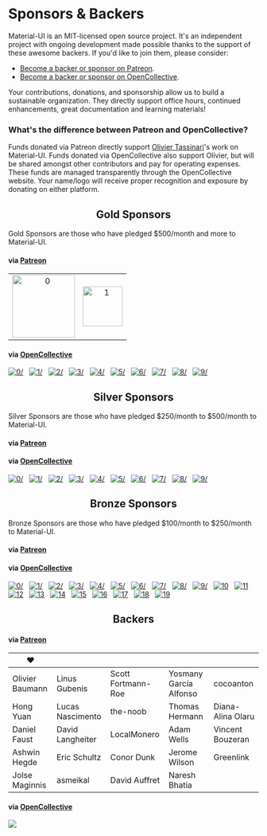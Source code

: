# Sponsors & Backers

Material-UI is an MIT-licensed open source project. It's an independent project with ongoing development made possible thanks to the support of these awesome backers. If you'd like to join them, please consider:
- [Become a backer or sponsor on Patreon](https://www.patreon.com/oliviertassinari).
- [Become a backer or sponsor on OpenCollective](https://opencollective.com/material-ui).

Your contributions, donations, and sponsorship allow us to build a sustainable organization. They directly support office hours, continued enhancements, great documentation and learning materials!

### What's the difference between Patreon and OpenCollective?

Funds donated via Patreon directly support [Olivier Tassinari](https://github.com/oliviertassinari)'s work on Material-UI.
Funds donated via OpenCollective also support Olivier, but will be shared amongst other contributors and pay for operating expenses.
These funds are managed transparently through the OpenCollective website.
Your name/logo will receive proper recognition and exposure by donating on either platform.

<h2 align="center">Gold Sponsors</h2>

Gold Sponsors are those who have pledged $500/month and more to Material-UI.

#### via [Patreon](https://www.patreon.com/oliviertassinari)

<table>
  <tbody>
    <tr>
      <td align="center" valign="middle">
        <a href="https://www.creative-tim.com?utm_source=material-ui&utm_medium=docs&utm_campaign=homepage" rel="noopener" target="_blank">
          <img
            width="126"
            src="https://avatars1.githubusercontent.com/u/20172349?s=378"
            alt="0"
            title="Premium Themes"
          >
        </a>
      </td>
      <td align="center" valign="middle">
        <a href="https://bitsrc.io" rel="noopener" target="_blank">
          <img
            width="80"
            src="https://avatars1.githubusercontent.com/u/24789812?s=180"
            alt="1"
            title="The fastest way to share code"
          >
        </a>
      </td>
    </tr>
  </tbody>
</table>

#### via [OpenCollective](https://opencollective.com/material-ui)

<a href="https://opencollective.com/material-ui/tiers/gold-sponsors/0/website" rel="noopener" target="_blank" style="margin-right: 8px;"><img src="https://opencollective.com/material-ui/tiers/gold-sponsors/0/avatar.svg" alt="0/" /></a>
<a href="https://opencollective.com/material-ui/tiers/gold-sponsors/1/website" rel="noopener" target="_blank" style="margin-right: 8px;"><img src="https://opencollective.com/material-ui/tiers/gold-sponsors/1/avatar.svg" alt="1/" /></a>
<a href="https://opencollective.com/material-ui/tiers/gold-sponsors/2/website" rel="noopener" target="_blank" style="margin-right: 8px;"><img src="https://opencollective.com/material-ui/tiers/gold-sponsors/2/avatar.svg" alt="2/" /></a>
<a href="https://opencollective.com/material-ui/tiers/gold-sponsors/3/website" rel="noopener" target="_blank" style="margin-right: 8px;"><img src="https://opencollective.com/material-ui/tiers/gold-sponsors/3/avatar.svg" alt="3/" /></a>
<a href="https://opencollective.com/material-ui/tiers/gold-sponsors/4/website" rel="noopener" target="_blank" style="margin-right: 8px;"><img src="https://opencollective.com/material-ui/tiers/gold-sponsors/4/avatar.svg" alt="4/" /></a>
<a href="https://opencollective.com/material-ui/tiers/gold-sponsors/5/website" rel="noopener" target="_blank" style="margin-right: 8px;"><img src="https://opencollective.com/material-ui/tiers/gold-sponsors/5/avatar.svg" alt="5/" /></a>
<a href="https://opencollective.com/material-ui/tiers/gold-sponsors/6/website" rel="noopener" target="_blank" style="margin-right: 8px;"><img src="https://opencollective.com/material-ui/tiers/gold-sponsors/6/avatar.svg" alt="6/" /></a>
<a href="https://opencollective.com/material-ui/tiers/gold-sponsors/7/website" rel="noopener" target="_blank" style="margin-right: 8px;"><img src="https://opencollective.com/material-ui/tiers/gold-sponsors/7/avatar.svg" alt="7/" /></a>
<a href="https://opencollective.com/material-ui/tiers/gold-sponsors/8/website" rel="noopener" target="_blank" style="margin-right: 8px;"><img src="https://opencollective.com/material-ui/tiers/gold-sponsors/8/avatar.svg" alt="8/" /></a>
<a href="https://opencollective.com/material-ui/tiers/gold-sponsors/9/website" rel="noopener" target="_blank" style="margin-right: 8px;"><img src="https://opencollective.com/material-ui/tiers/gold-sponsors/9/avatar.svg" alt="9/" /></a>

<h2 align="center">Silver Sponsors</h2>

Silver Sponsors are those who have pledged $250/month to $500/month to Material-UI.

#### via [Patreon](https://www.patreon.com/oliviertassinari)

#### via [OpenCollective](https://opencollective.com/material-ui)

<a href="https://opencollective.com/material-ui/tiers/silver-sponsors/0/website" rel="noopener" target="_blank" style="margin-right: 8px;"><img src="https://opencollective.com/material-ui/tiers/silver-sponsors/0/avatar.svg" alt="0/" /></a>
<a href="https://opencollective.com/material-ui/tiers/silver-sponsors/1/website" rel="noopener" target="_blank" style="margin-right: 8px;"><img src="https://opencollective.com/material-ui/tiers/silver-sponsors/1/avatar.svg" alt="1/" /></a>
<a href="https://opencollective.com/material-ui/tiers/silver-sponsors/2/website" rel="noopener" target="_blank" style="margin-right: 8px;"><img src="https://opencollective.com/material-ui/tiers/silver-sponsors/2/avatar.svg" alt="2/" /></a>
<a href="https://opencollective.com/material-ui/tiers/silver-sponsors/3/website" rel="noopener" target="_blank" style="margin-right: 8px;"><img src="https://opencollective.com/material-ui/tiers/silver-sponsors/3/avatar.svg" alt="3/" /></a>
<a href="https://opencollective.com/material-ui/tiers/silver-sponsors/4/website" rel="noopener" target="_blank" style="margin-right: 8px;"><img src="https://opencollective.com/material-ui/tiers/silver-sponsors/4/avatar.svg" alt="4/" /></a>
<a href="https://opencollective.com/material-ui/tiers/silver-sponsors/5/website" rel="noopener" target="_blank" style="margin-right: 8px;"><img src="https://opencollective.com/material-ui/tiers/silver-sponsors/5/avatar.svg" alt="5/" /></a>
<a href="https://opencollective.com/material-ui/tiers/silver-sponsors/6/website" rel="noopener" target="_blank" style="margin-right: 8px;"><img src="https://opencollective.com/material-ui/tiers/silver-sponsors/6/avatar.svg" alt="6/" /></a>
<a href="https://opencollective.com/material-ui/tiers/silver-sponsors/7/website" rel="noopener" target="_blank" style="margin-right: 8px;"><img src="https://opencollective.com/material-ui/tiers/silver-sponsors/7/avatar.svg" alt="7/" /></a>
<a href="https://opencollective.com/material-ui/tiers/silver-sponsors/8/website" rel="noopener" target="_blank" style="margin-right: 8px;"><img src="https://opencollective.com/material-ui/tiers/silver-sponsors/8/avatar.svg" alt="8/" /></a>
<a href="https://opencollective.com/material-ui/tiers/silver-sponsors/9/website" rel="noopener" target="_blank" style="margin-right: 8px;"><img src="https://opencollective.com/material-ui/tiers/silver-sponsors/9/avatar.svg" alt="9/" /></a>

<h2 align="center">Bronze Sponsors</h2>

Bronze Sponsors are those who have pledged $100/month to $250/month to Material-UI.

#### via [Patreon](https://www.patreon.com/oliviertassinari)

#### via [OpenCollective](https://opencollective.com/material-ui)

<a href="https://opencollective.com/material-ui/tiers/bronze-sponsors/0/website" rel="noopener" target="_blank" style="margin-right: 8px;"><img src="https://opencollective.com/material-ui/tiers/bronze-sponsors/0/avatar.svg" alt="0/" /></a>
<a href="https://opencollective.com/material-ui/tiers/bronze-sponsors/1/website" rel="noopener" target="_blank" style="margin-right: 8px;"><img src="https://opencollective.com/material-ui/tiers/bronze-sponsors/1/avatar.svg" alt="1/" /></a>
<a href="https://opencollective.com/material-ui/tiers/bronze-sponsors/2/website" rel="noopener" target="_blank" style="margin-right: 8px;"><img src="https://opencollective.com/material-ui/tiers/bronze-sponsors/2/avatar.svg" alt="2/" /></a>
<a href="https://opencollective.com/material-ui/tiers/bronze-sponsors/3/website" rel="noopener" target="_blank" style="margin-right: 8px;"><img src="https://opencollective.com/material-ui/tiers/bronze-sponsors/3/avatar.svg" alt="3/" /></a>
<a href="https://opencollective.com/material-ui/tiers/bronze-sponsors/4/website" rel="noopener" target="_blank" style="margin-right: 8px;"><img src="https://opencollective.com/material-ui/tiers/bronze-sponsors/4/avatar.svg" alt="4/" /></a>
<a href="https://opencollective.com/material-ui/tiers/bronze-sponsors/5/website" rel="noopener" target="_blank" style="margin-right: 8px;"><img src="https://opencollective.com/material-ui/tiers/bronze-sponsors/5/avatar.svg" alt="5/" /></a>
<a href="https://opencollective.com/material-ui/tiers/bronze-sponsors/6/website" rel="noopener" target="_blank" style="margin-right: 8px;"><img src="https://opencollective.com/material-ui/tiers/bronze-sponsors/6/avatar.svg" alt="6/" /></a>
<a href="https://opencollective.com/material-ui/tiers/bronze-sponsors/7/website" rel="noopener" target="_blank" style="margin-right: 8px;"><img src="https://opencollective.com/material-ui/tiers/bronze-sponsors/7/avatar.svg" alt="7/" /></a>
<a href="https://opencollective.com/material-ui/tiers/bronze-sponsors/8/website" rel="noopener" target="_blank" style="margin-right: 8px;"><img src="https://opencollective.com/material-ui/tiers/bronze-sponsors/8/avatar.svg" alt="8/" /></a>
<a href="https://opencollective.com/material-ui/tiers/bronze-sponsors/9/website" rel="noopener" target="_blank" style="margin-right: 8px;"><img src="https://opencollective.com/material-ui/tiers/bronze-sponsors/9/avatar.svg" alt="9/" /></a>
<a href="https://opencollective.com/material-ui/tiers/bronze-sponsors/10/website" rel="noopener" target="_blank" style="margin-right: 8px;"><img src="https://opencollective.com/material-ui/tiers/bronze-sponsors/10/avatar.svg" alt="10" /></a>
<a href="https://opencollective.com/material-ui/tiers/bronze-sponsors/11/website" rel="noopener" target="_blank" style="margin-right: 8px;"><img src="https://opencollective.com/material-ui/tiers/bronze-sponsors/11/avatar.svg" alt="11" /></a>
<a href="https://opencollective.com/material-ui/tiers/bronze-sponsors/12/website" rel="noopener" target="_blank" style="margin-right: 8px;"><img src="https://opencollective.com/material-ui/tiers/bronze-sponsors/12/avatar.svg" alt="12" /></a>
<a href="https://opencollective.com/material-ui/tiers/bronze-sponsors/13/website" rel="noopener" target="_blank" style="margin-right: 8px;"><img src="https://opencollective.com/material-ui/tiers/bronze-sponsors/13/avatar.svg" alt="13" /></a>
<a href="https://opencollective.com/material-ui/tiers/bronze-sponsors/14/website" rel="noopener" target="_blank" style="margin-right: 8px;"><img src="https://opencollective.com/material-ui/tiers/bronze-sponsors/14/avatar.svg" alt="14" /></a>
<a href="https://opencollective.com/material-ui/tiers/bronze-sponsors/15/website" rel="noopener" target="_blank" style="margin-right: 8px;"><img src="https://opencollective.com/material-ui/tiers/bronze-sponsors/15/avatar.svg" alt="15" /></a>
<a href="https://opencollective.com/material-ui/tiers/bronze-sponsors/16/website" rel="noopener" target="_blank" style="margin-right: 8px;"><img src="https://opencollective.com/material-ui/tiers/bronze-sponsors/16/avatar.svg" alt="16" /></a>
<a href="https://opencollective.com/material-ui/tiers/bronze-sponsors/17/website" rel="noopener" target="_blank" style="margin-right: 8px;"><img src="https://opencollective.com/material-ui/tiers/bronze-sponsors/17/avatar.svg" alt="17" /></a>
<a href="https://opencollective.com/material-ui/tiers/bronze-sponsors/18/website" rel="noopener" target="_blank" style="margin-right: 8px;"><img src="https://opencollective.com/material-ui/tiers/bronze-sponsors/18/avatar.svg" alt="18" /></a>
<a href="https://opencollective.com/material-ui/tiers/bronze-sponsors/19/website" rel="noopener" target="_blank" style="margin-right: 8px;"><img src="https://opencollective.com/material-ui/tiers/bronze-sponsors/19/avatar.svg" alt="19" /></a>

<h2 align="center">Backers</h2>

#### via [Patreon](https://www.patreon.com/oliviertassinari)

| ♥️ |   |   |   |   |
|---|---|---|---|---|
| Olivier Baumann | Linus Gubenis | Scott Fortmann-Roe | Yosmany García Alfonso | cocoanton |
| Hong Yuan | Lucas Nascimento | the-noob | Thomas Hermann | Diana-Alina Olaru |
| Daniel Faust | David Langheiter | LocalMonero | Adam Wells | Vincent Bouzeran |
| Ashwin Hegde | Eric Schultz | Conor Dunk | Jerome Wilson | Greenlink |
| Jolse Maginnis | asmeikal | David Auffret | Naresh Bhatia |

#### via [OpenCollective](https://opencollective.com/material-ui)

<a href="https://opencollective.com/material-ui#backers" rel="noopener" target="_blank"><img src="https://opencollective.com/material-ui/backers.svg?width=890"></a>
